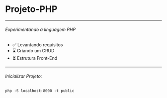 <h1> Projeto-PHP </h1>
 
-----------------------

<h6> Experimentando a linguagem PHP </h6>
 
 - ✅ Levantando requisitos
 - ⌛ Criando um CRUD
 - ⏳ Estrutura Front-End

-----------------------

<h6>Inicializar Projeto:</h6>
<code>php -S localhost:8000 -t public</code>
